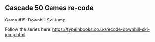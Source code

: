 ## Cascade 50 Games re-code  

Game #15: Downhill Ski Jump  

Follow the series here: https://typeinbooks.co.uk/recode-downhill-ski-jump.html
